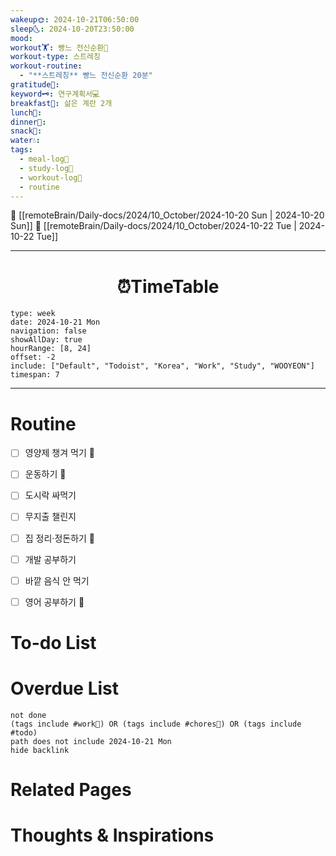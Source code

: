 ```yaml
---
wakeup🌞: 2024-10-21T06:50:00
sleep🌜: 2024-10-20T23:50:00
mood: 
workout🏋️: 빵느 전신순환🧘
workout-type: 스트레칭
workout-routine:
  - "**스트레칭** 빵느 전신순환 20분"
gratitude🙏: 
keyword🗝️: 연구계획서💻
breakfast🍳: 삶은 계란 2개
lunch🍚: 
dinner🥗: 
snack🍬: 
water💧: 
tags:
  - meal-log📝
  - study-log📓
  - workout-log💪
  - routine
---
```


🔺 [[remoteBrain/Daily-docs/2024/10_October/2024-10-20 Sun | 2024-10-20 Sun]]
🔻 [[remoteBrain/Daily-docs/2024/10_October/2024-10-22 Tue | 2024-10-22 Tue]]
___
<h1> <center>⏰TimeTable </center> </h1>

```gEvent
type: week
date: 2024-10-21 Mon
navigation: false
showAllDay: true
hourRange: [8, 24]
offset: -2
include: ["Default", "Todoist", "Korea", "Work", "Study", "WOOYEON"]
timespan: 7
```

--- 


# Routine 

- [ ] 영양제 챙겨 먹기 🔼 
- [ ] 운동하기 🔼 
- [ ] 도시락 싸먹기 
- [ ] 무지출 챌린지 
- [ ] 집 정리·정돈하기 🔼
- [ ] 개발 공부하기
- [ ] 바깥 음식 안 먹기 
- [ ] 영어 공부하기 🔼 


# To-do List


# Overdue List
```tasks
not done
(tags include #work💼) OR (tags include #chores🧺) OR (tags include #todo)
path does not include 2024-10-21 Mon
hide backlink
```

# Related Pages



# Thoughts & Inspirations

